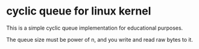 # cyclic queue for linux kernel

This is a simple cyclic queue implementation for educational
purposes.

The queue size must be power of n, and you write and read
raw bytes to it.
